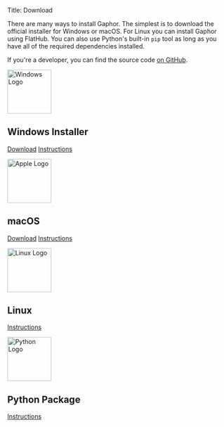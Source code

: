 Title: Download

There are many ways to install Gaphor. The simplest is to download the official
installer for Windows or macOS. For Linux you can install Gaphor using FlatHub.
You can also use Python's built-in `pip` tool as long as you have all of the
required dependencies installed.

If you're a developer, you can find the source code [on
GitHub](https://github.com/gaphor/gaphor).

<img src="{static}/images/windows_logo.png" alt="Windows Logo" width="100"/>

## Windows Installer

[Download](https://github.com/gaphor/gaphor/releases/download/1.0.2/gaphor-Windows-1.0.2-installer.exe)
[Instructions]({filename}howto/install_windows.md)

<img src="{static}/images/apple_logo.png" alt="Apple Logo" width="100"/>

## macOS
[Download](https://github.com/gaphor/gaphor/releases/download/1.0.2/gaphor-macOS-1.0.2.dmg)
[Instructions]({filename}howto/install_macos.md)

<img src="{static}/images/Tux.svg" alt="Linux Logo" width="100"/>

## Linux
[Instructions]({filename}howto/install_linux.md)

<img src="{static}/images/python_logo.png" alt="Python Logo" width="100"/>

## Python Package
[Instructions]({filename}howto/install_with_python.md)
